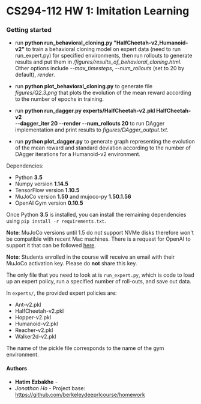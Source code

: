 # CS294-112 HW 1: Imitation Learning

### Getting started

* run **python run_behavioral_cloning.py "HalfCheetah-v2,Humanoid-v2"** to train a behavioral cloning model on expert data (need to run run_expert.py) for specified environments,
 then run rollouts to generate results and put them in */figures/results_of_behavioral_cloning.html*. 
 Other options include *--max_timesteps*, *--num_rollouts* (set to 20 by default), *render*.
 
 * run **python plot_behavioral_cloning.py** to generate file *figures/Q2.3.png* that plots the evolution of the mean reward according to the number of epochs in training.
 
 * run **python run_dagger.py experts/HalfCheetah-v2.pkl HalfCheetah-v2 \
        --dagger_iter 20 --render --num_rollouts 20** to run DAgger implementation and print results to *figures/DAgger_output.txt*.
        
 * run **python plot_dagger.py** to generate graph representing the evolution of the mean reward and standard deviation according to the number of DAgger iterations for a Humanoid-v2 environment.

Dependencies:
 * Python **3.5**
 * Numpy version **1.14.5**
 * TensorFlow version **1.10.5**
 * MuJoCo version **1.50** and mujoco-py **1.50.1.56**
 * OpenAI Gym version **0.10.5**

Once Python **3.5** is installed, you can install the remaining dependencies using `pip install -r requirements.txt`.

**Note**: MuJoCo versions until 1.5 do not support NVMe disks therefore won't be compatible with recent Mac machines.
There is a request for OpenAI to support it that can be followed [here](https://github.com/openai/gym/issues/638).

**Note**: Students enrolled in the course will receive an email with their MuJoCo activation key. Please do **not** share this key.

The only file that you need to look at is `run_expert.py`, which is code to load up an expert policy, run a specified number of roll-outs, and save out data.

In `experts/`, the provided expert policies are:
* Ant-v2.pkl
* HalfCheetah-v2.pkl
* Hopper-v2.pkl
* Humanoid-v2.pkl
* Reacher-v2.pkl
* Walker2d-v2.pkl

The name of the pickle file corresponds to the name of the gym environment.

#### Authors

* **Hatim Ezbakhe** - 
* *Jonathan Ho* - Project base: https://github.com/berkeleydeeprlcourse/homework

